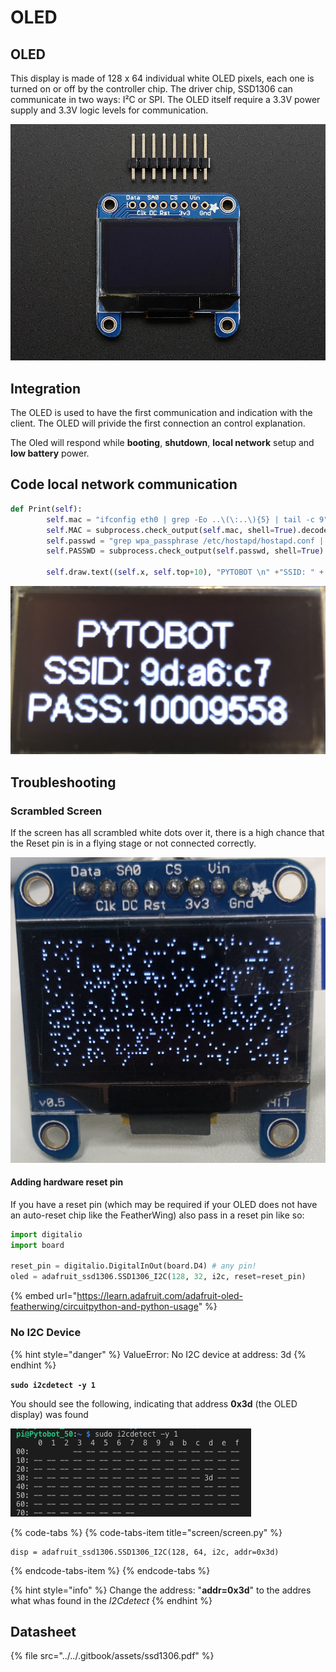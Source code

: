 # OLED

## OLED

This display is made of 128 x 64 individual white OLED pixels, each one is turned on or off by the controller chip. The driver chip, SSD1306 can communicate in two ways: I²C or SPI. The OLED itself require a 3.3V power supply and 3.3V logic levels for communication.

![](../../.gitbook/assets/938-12.jpg)

## Integration

The OLED is used to have the first communication and indication with the client. The OLED will privide the first connection an control explanation. 

The Oled will respond while **booting**, **shutdown**, **local network** setup and **low battery** power. 

## Code local network communication

```python
def Print(self):
        self.mac = "ifconfig eth0 | grep -Eo ..\(\:..\){5} | tail -c 9"
        self.MAC = subprocess.check_output(self.mac, shell=True).decode("utf-8")
        self.passwd = "grep wpa_passphrase /etc/hostapd/hostapd.conf | tail -c 9"
        self.PASSWD = subprocess.check_output(self.passwd, shell=True).decode("utf-8")

        self.draw.text((self.x, self.top+10), "PYTOBOT \n" +"SSID: " + self.MAC + "PASS:" + self.PASSWD, font=self.font, fill=255, align="center")

```

![](../../.gitbook/assets/img_3704-copy.jpg)

## Troubleshooting 

### Scrambled Screen

If the screen has all scrambled white dots over it, there is a high chance that the Reset pin is in a flying stage or not connected correctly. 

![Scrambled Screen](../../.gitbook/assets/img_2994.jpg)

#### Adding hardware reset pin

If you have a reset pin \(which may be required if your OLED does not have an auto-reset chip like the FeatherWing\) also pass in a reset pin like so:

```python
import digitalio
import board
 
reset_pin = digitalio.DigitalInOut(board.D4) # any pin!
oled = adafruit_ssd1306.SSD1306_I2C(128, 32, i2c, reset=reset_pin)
```

{% embed url="https://learn.adafruit.com/adafruit-oled-featherwing/circuitpython-and-python-usage" %}



### No I2C Device

{% hint style="danger" %}
ValueError: No I2C device at address: 3d
{% endhint %}

**`sudo i2cdetect -y 1`**

You should see the following, indicating that address **0x3d** \(the OLED display\) was found

![I2C address 3D](../../.gitbook/assets/screenshot-2019-04-13-at-14.13.53.png)

{% code-tabs %}
{% code-tabs-item title="screen/screen.py" %}
```text
disp = adafruit_ssd1306.SSD1306_I2C(128, 64, i2c, addr=0x3d)
```
{% endcode-tabs-item %}
{% endcode-tabs %}

{% hint style="info" %}
Change the address: "**addr=0x3d**" to the addres what whas found in the _I2Cdetect_
{% endhint %}

## Datasheet

{% file src="../../.gitbook/assets/ssd1306.pdf" %}

